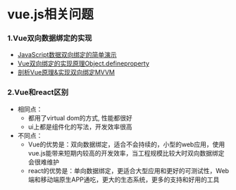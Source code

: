 # vue.js相关问题

### 1.Vue双向数据绑定的实现
* [JavaScript数据双向绑定的简单演示](http://div.io/topic/1645)
* [Vue双向绑定的实现原理Object.defineproperty](https://www.w3cplus.com/vue/vue-two-way-binding-object-defineproperty.html)
* [剖析Vue原理&实现双向绑定MVVM](https://segmentfault.com/a/1190000006599500) 

### 2.Vue和react区别
* 相同点：
    * 都用了virtual dom的方式, 性能都很好
    * ui上都是组件化的写法，开发效率很高
* 不同点：
    * Vue的优势是：双向数据绑定，适合不会持续的，小型的web应用，使用vue.js能带来短期内较高的开发效率，当工程规模比较大时双向数据绑定会很难维护
    * react的优势是：单向数据绑定，更适合大型应用和更好的可测试性，Web端和移动端原生APP通吃，更大的生态系统，更多的支持和好用的工具









